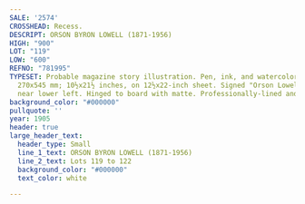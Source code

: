 ```yaml
---
SALE: '2574'
CROSSHEAD: Recess.
DESCRIPT: ORSON BYRON LOWELL (1871-1956)
HIGH: "900"
LOT: "119"
LOW: "600"
REFNO: "781995"
TYPESET: Probable magazine story illustration. Pen, ink, and watercolor on paper.
  270x545 mm; 10½x21½ inches, on 12½x22-inch sheet. Signed "Orson Lowell" in image,
  near lower left. Hinged to board with matte. Professionally-lined and restored.
background_color: "#000000"
pullquote: ''
year: 1905
header: true
large_header_text:
  header_type: Small
  line_1_text: ORSON BYRON LOWELL (1871-1956)
  line_2_text: Lots 119 to 122
  background_color: "#000000"
  text_color: white

---
```


